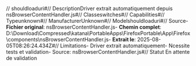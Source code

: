 // shouldloaduri#// DescriptionDriver extrait automatiquement depuis nsBrowserContentHandler.js#// Classeswitches#// Capabilities#// Typeunknown#// ManufacturerUnknown#// Modelshouldloaduri#// Source- **Fichier original**: nsBrowserContentHandler.js- **Chemin complet**: D:\Download\Compressed\katana\PortableApps\FirefoxPortable\App\Firefox\components\nsBrowserContentHandler.js- **Extrait le**: 2025-08-05T08:26:24.434Z#// Limitations- Driver extrait automatiquement- Ncessite tests et validation- Source: nsBrowserContentHandler.js#// Statut En attente de validation